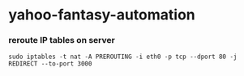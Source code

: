# yahoo-fantasy-automation

### reroute IP tables on server

```
sudo iptables -t nat -A PREROUTING -i eth0 -p tcp --dport 80 -j REDIRECT --to-port 3000
```
